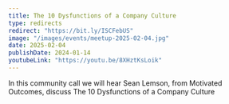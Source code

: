 ```yaml
---
title: The 10 Dysfunctions of a Company Culture
type: redirects
redirect: "https://bit.ly/ISCFebUS"
image: "/images/events/meetup-2025-02-04.jpg"
date: 2025-02-04
publishDate: 2024-01-14
youtubeLink: "https://youtu.be/8XHztKsLoik"
---
```


In this community call we will hear Sean Lemson, from Motivated Outcomes, discuss The 10 Dysfunctions of a Company Culture